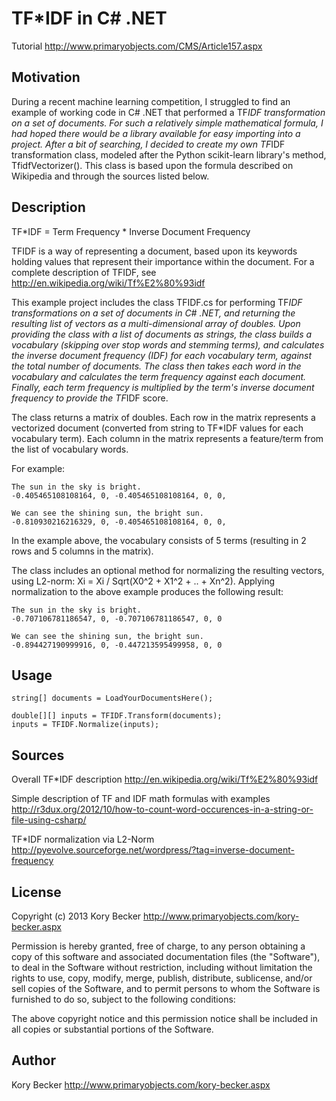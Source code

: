 TF*IDF in C# .NET
=========

Tutorial
http://www.primaryobjects.com/CMS/Article157.aspx

## Motivation

During a recent machine learning competition, I struggled to find an example of working code in C# .NET that performed a TF*IDF transformation on a set of documents. For such a relatively simple mathematical formula, I had hoped there would be a library available for easy importing into a project. After a bit of searching, I decided to create my own TF*IDF transformation class, modeled after the Python scikit-learn library's method, TfidfVectorizer(). This class is based upon the formula described on Wikipedia and through the sources listed below.

## Description

TF*IDF = Term Frequency * Inverse Document Frequency

TFIDF is a way of representing a document, based upon its keywords holding values that represent their importance within the document. For a complete description of TFIDF, see http://en.wikipedia.org/wiki/Tf%E2%80%93idf

This example project includes the class TFIDF.cs for performing TF*IDF transformations on a set of documents in C# .NET, and returning the resulting list of vectors as a multi-dimensional array of doubles. Upon providing the class with a list of documents as strings, the class builds a vocabulary (skipping over stop words and stemming terms), and calculates the inverse document frequency (IDF) for each vocabulary term, against the total number of documents. The class then takes each word in the vocabulary and calculates the term frequency against each document. Finally, each term frequency is multiplied by the term's inverse document frequency to provide the TF*IDF score.

The class returns a matrix of doubles. Each row in the matrix represents a vectorized document (converted from string to TF*IDF values for each vocabulary term). Each column in the matrix represents a feature/term from the list of vocabulary words.

For example:

```
The sun in the sky is bright.
-0.405465108108164, 0, -0.405465108108164, 0, 0,

We can see the shining sun, the bright sun.
-0.810930216216329, 0, -0.405465108108164, 0, 0,
```

In the example above, the vocabulary consists of 5 terms (resulting in 2 rows and 5 columns in the matrix).

The class includes an optional method for normalizing the resulting vectors, using L2-norm: Xi = Xi / Sqrt(X0^2 + X1^2 + .. + Xn^2). Applying normalization to the above example produces the following result:

```
The sun in the sky is bright.
-0.707106781186547, 0, -0.707106781186547, 0, 0

We can see the shining sun, the bright sun.
-0.894427190999916, 0, -0.447213595499958, 0, 0
```

## Usage

```
string[] documents = LoadYourDocumentsHere();

double[][] inputs = TFIDF.Transform(documents);
inputs = TFIDF.Normalize(inputs);
```

## Sources

Overall TF*IDF description
http://en.wikipedia.org/wiki/Tf%E2%80%93idf

Simple description of TF and IDF math formulas with examples
http://r3dux.org/2012/10/how-to-count-word-occurences-in-a-string-or-file-using-csharp/

TF*IDF normalization via L2-Norm
http://pyevolve.sourceforge.net/wordpress/?tag=inverse-document-frequency

## License
Copyright (c) 2013 Kory Becker http://www.primaryobjects.com/kory-becker.aspx

Permission is hereby granted, free of charge, to any person obtaining a copy of this software and associated documentation files (the "Software"), to deal in the Software without restriction, including without limitation the rights to use, copy, modify, merge, publish, distribute, sublicense, and/or sell copies of the Software, and to permit persons to whom the Software is furnished to do so, subject to the following conditions:

The above copyright notice and this permission notice shall be included in all copies or substantial portions of the Software.

## Author

Kory Becker
http://www.primaryobjects.com/kory-becker.aspx
